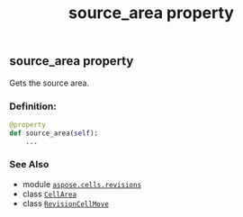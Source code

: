 ﻿---
title: source_area property
second_title: Aspose.Cells for Python via .NET API References
description: 
type: docs
weight: 50
url: /aspose.cells.revisions/revisioncellmove/source_area/
is_root: false
---

## source_area property


Gets the source area.
### Definition:
```python
@property
def source_area(self):
    ...
```

### See Also
* module [`aspose.cells.revisions`](../../)
* class [`CellArea`](/cells/python-net/aspose.cells/cellarea)
* class [`RevisionCellMove`](/cells/python-net/aspose.cells.revisions/revisioncellmove)
